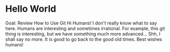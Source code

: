 # Hello World
Goal: Review How to Use Git
Hi Humans! 
I don't really know what to say here. Humans are interesting and sometimes irrational. For example, this git thing is interesting, but we have something much more advanced... Shh, I shall say no more. It is good to go back to the good old times. 
Best wishes humans! 
